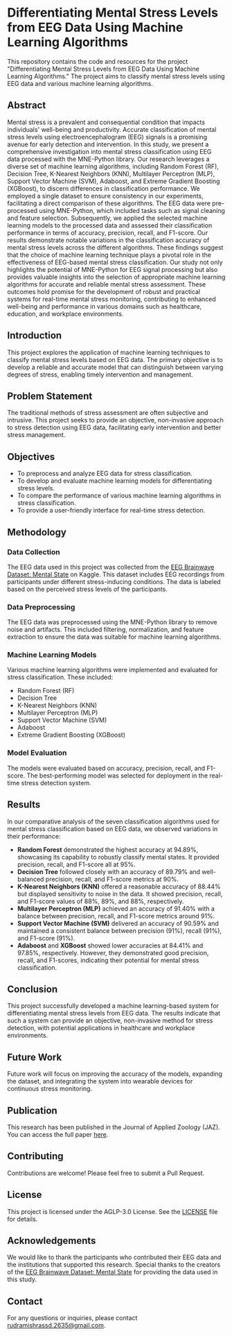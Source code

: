 # Differentiating Mental Stress Levels from EEG Data Using Machine Learning Algorithms

This repository contains the code and resources for the project "Differentiating Mental Stress Levels from EEG Data Using Machine Learning Algorithms." The project aims to classify mental stress levels using EEG data and various machine learning algorithms.

## Abstract

Mental stress is a prevalent and consequential condition that impacts individuals' well-being and productivity. Accurate classification of mental stress levels using electroencephalogram (EEG) signals is a promising avenue for early detection and intervention. In this study, we present a comprehensive investigation into mental stress classification using EEG data processed with the MNE-Python library. Our research leverages a diverse set of machine learning algorithms, including Random Forest (RF), Decision Tree, K-Nearest Neighbors (KNN), Multilayer Perceptron (MLP), Support Vector Machine (SVM), Adaboost, and Extreme Gradient Boosting (XGBoost), to discern differences in classification performance. We employed a single dataset to ensure consistency in our experiments, facilitating a direct comparison of these algorithms. The EEG data were pre-processed using MNE-Python, which included tasks such as signal cleaning and feature selection. Subsequently, we applied the selected machine learning models to the processed data and assessed their classification performance in terms of accuracy, precision, recall, and F1-score. Our results demonstrate notable variations in the classification accuracy of mental stress levels across the different algorithms. These findings suggest that the choice of machine learning technique plays a pivotal role in the effectiveness of EEG-based mental stress classification. Our study not only highlights the potential of MNE-Python for EEG signal processing but also provides valuable insights into the selection of appropriate machine learning algorithms for accurate and reliable mental stress assessment. These outcomes hold promise for the development of robust and practical systems for real-time mental stress monitoring, contributing to enhanced well-being and performance in various domains such as healthcare, education, and workplace environments.

## Introduction

This project explores the application of machine learning techniques to classify mental stress levels based on EEG data. The primary objective is to develop a reliable and accurate model that can distinguish between varying degrees of stress, enabling timely intervention and management.

## Problem Statement

The traditional methods of stress assessment are often subjective and intrusive. This project seeks to provide an objective, non-invasive approach to stress detection using EEG data, facilitating early intervention and better stress management.

## Objectives

- To preprocess and analyze EEG data for stress classification.
- To develop and evaluate machine learning models for differentiating stress levels.
- To compare the performance of various machine learning algorithms in stress classification.
- To provide a user-friendly interface for real-time stress detection.

## Methodology

### Data Collection

The EEG data used in this project was collected from the [EEG Brainwave Dataset: Mental State](https://www.kaggle.com/datasets/birdy654/eeg-brainwave-dataset-mental-state) on Kaggle. This dataset includes EEG recordings from participants under different stress-inducing conditions. The data is labeled based on the perceived stress levels of the participants.

### Data Preprocessing

The EEG data was preprocessed using the MNE-Python library to remove noise and artifacts. This included filtering, normalization, and feature extraction to ensure the data was suitable for machine learning algorithms.

### Machine Learning Models

Various machine learning algorithms were implemented and evaluated for stress classification. These included:

- Random Forest (RF)
- Decision Tree
- K-Nearest Neighbors (KNN)
- Multilayer Perceptron (MLP)
- Support Vector Machine (SVM)
- Adaboost
- Extreme Gradient Boosting (XGBoost)

### Model Evaluation

The models were evaluated based on accuracy, precision, recall, and F1-score. The best-performing model was selected for deployment in the real-time stress detection system.

## Results

In our comparative analysis of the seven classification algorithms used for mental stress classification based on EEG data, we observed variations in their performance:

- **Random Forest** demonstrated the highest accuracy at 94.89%, showcasing its capability to robustly classify mental states. It provided precision, recall, and F1-score all at 95%.
- **Decision Tree** followed closely with an accuracy of 89.79% and well-balanced precision, recall, and F1-score metrics at 90%.
- **K-Nearest Neighbors (KNN)** offered a reasonable accuracy of 88.44% but displayed sensitivity to noise in the data. It showed precision, recall, and F1-score values of 88%, 89%, and 88%, respectively.
- **Multilayer Perceptron (MLP)** achieved an accuracy of 91.40% with a balance between precision, recall, and F1-score metrics around 91%.
- **Support Vector Machine (SVM)** delivered an accuracy of 90.59% and maintained a consistent balance between precision (91%), recall (91%), and F1-score (91%).
- **Adaboost** and **XGBoost** showed lower accuracies at 84.41% and 97.85%, respectively. However, they demonstrated good precision, recall, and F1-scores, indicating their potential for mental stress classification.

## Conclusion

This project successfully developed a machine learning-based system for differentiating mental stress levels from EEG data. The results indicate that such a system can provide an objective, non-invasive method for stress detection, with potential applications in healthcare and workplace environments.

## Future Work

Future work will focus on improving the accuracy of the models, expanding the dataset, and integrating the system into wearable devices for continuous stress monitoring.

## Publication

This research has been published in the Journal of Applied Zoology (JAZ). You can access the full paper [here](https://jazindia.com/index.php/jaz/article/view/3045).

## Contributing

Contributions are welcome! Please feel free to submit a Pull Request.

## License

This project is licensed under the AGLP-3.0 License. See the [LICENSE](LICENSE) file for details.

## Acknowledgements

We would like to thank the participants who contributed their EEG data and the institutions that supported this research. Special thanks to the creators of the [EEG Brainwave Dataset: Mental State](https://www.kaggle.com/datasets/birdy654/eeg-brainwave-dataset-mental-state) for providing the data used in this study.

## Contact

For any questions or inquiries, please contact rudramishrassd.2635@gmail.com.


